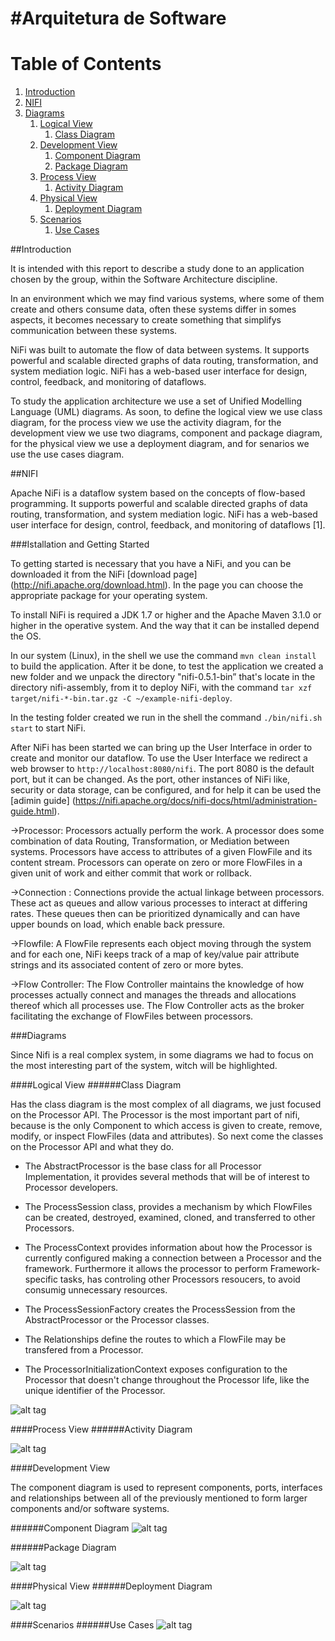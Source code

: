 #Arquitetura de Software
=================

Table of Contents
=================

 1. [Introduction](#introduction)
 2. [NIFI](#nifi)
 3. [Diagrams](#diagrams)
    1. [Logical View](#logical-view)
          1. [Class Diagram](#class-diagram)
    2. [Development View](#development-view)
          1. [Component Diagram](#component-diagram)
          2. [Package Diagram](#package-diagram)
    3. [Process  View](#process--view)
          1. [Activity Diagram](#activity-diagram)
    4. [Physical View](#physical-view)
          1. [Deployment Diagram](#deployment-diagram)
    5. [Scenarios](#scenarios)
          1. [Use Cases](#use-cases)


##Introduction

It is intended with this report to describe a study done to an application chosen by the group, within the Software Architecture discipline.

In an environment which we may find various systems, where some of them create and others consume data, often these systems differ in somes aspects, it becomes necessary to create something that simplifys communication between these systems.

NiFi was built to automate the flow of data between systems. It supports powerful and scalable directed graphs of data routing, transformation, and system mediation logic.  NiFi has a web-based user interface for design, control, feedback, and monitoring of dataflows.

To study the application architecture we use a set of Unified Modelling Language (UML) diagrams.   As soon, to define the logical view we use class diagram, for the process view we use  the activity diagram, for the development view we use two diagrams, component and package diagram, for the physical view we use a deployment diagram, and for senarios we use the use cases diagram.


##NIFI

Apache NiFi is a dataflow system based on the concepts of flow-based programming. It supports powerful and scalable directed graphs of data routing, transformation, and system mediation logic. NiFi has a web-based user interface for design, control, feedback, and monitoring of dataflows [1].

###Istallation and Getting Started

To getting started is necessary that you have a NiFi, and you can be downloaded it from the NiFi [download page] (http://nifi.apache.org/download.html). In the page you can choose the appropriate package for your operating system.

To install NiFi is required a JDK 1.7 or higher and the Apache Maven 3.1.0 or higher in the operative system. And the way that it can be installed depend the OS.

In our system (Linux), in the shell we use the command `mvn clean install` to build the application. After it be done, to test the application we created a new folder and we unpack the directory "nifi-0.5.1-bin”  that's locate in the directory nifi-assembly, from it to deploy NiFi, with the command `tar xzf target/nifi-*-bin.tar.gz -C ~/example-nifi-deploy`.

In the testing folder created we run in the shell the command `./bin/nifi.sh start` to start NiFi.

After NiFi has been started we can bring up the User Interface in order to create and monitor our dataflow. To use the User Interface we redirect a web browser to `http://localhost:8080/nifi`. The port 8080 is the default port, but it can be changed. As the port, other instances of NiFi like, security or data storage, can be configured, and for help it can be used the [adimin guide] (https://nifi.apache.org/docs/nifi-docs/html/administration-guide.html). 


->Processor: Processors actually perform the work. A processor does some combination of data Routing, Transformation, or Mediation between systems. Processors have access to attributes of a given FlowFile and its content stream. Processors can operate on zero or more FlowFiles in a given unit of work and either commit that work or rollback.

->Connection :  Connections provide the actual linkage between processors. These act as queues and allow various processes to interact at differing rates. These queues then can be prioritized dynamically and can have upper bounds on load, which enable back pressure.

->Flowfile: A FlowFile represents each object moving through the system and for each one, NiFi keeps track of a map of key/value pair attribute strings and its associated content of zero or more bytes.

->Flow Controller: The Flow Controller maintains the knowledge of how processes actually connect and manages the threads and allocations thereof which all processes use. The Flow Controller acts as the broker facilitating the exchange of FlowFiles between processors.

###Diagrams

Since Nifi is a real complex system, in some diagrams we had to focus on the most interesting part of the system, witch will be highlighted.

####Logical View
######Class Diagram

Has the class diagram is the most complex of all diagrams, we just focused on the Processor API. The Processor is the most important part of nifi, because is the only Component to which access is given to create, remove, modify, or inspect FlowFiles (data and attributes). So next come the classes on the Processor API and what they do.

- The AbstractProcessor is the base class for all Processor Implementation, it provides several methods that will be of interest to Processor developers.

- The ProcessSession class, provides a mechanism by which FlowFiles can be created, destroyed, examined, cloned, and transferred to other Processors. 

- The ProcessContext provides information about how the Processor is currently configured making a connection between a Processor and the framework. Furthermore it allows the processor to perform Framework-specific tasks, has controling other Processors resoucers, to avoid consumig unnecessary resources.

- The ProcessSessionFactory creates the ProcessSession from the AbstractProcessor or the Processor classes.

- The Relationships define the routes to which a FlowFile may be transfered from a Processor. 

- The ProcessorInitializationContext exposes configuration to the Processor that doesn't change throughout the Processor life, like the unique identifier of the Processor.

![alt tag](https://github.com/Jointome/nifi/blob/master/ArchSW-docs/Images/classdiagram.jpg)


####Process  View
######Activity Diagram

![alt tag](https://github.com/Jointome/nifi/blob/master/ArchSW-docs/Images/process.JPG)


####Development View

The component diagram is used to represent components, ports, interfaces and relationships between all of the previously mentioned to form larger components and/or software systems. 

######Component Diagram
![alt tag](https://github.com/Jointome/nifi/blob/master/ArchSW-docs/Images/component.png)

######Package Diagram

![alt tag](https://github.com/Jointome/nifi/blob/master/ArchSW-docs/Images/packagediagram.jpg)


####Physical View
######Deployment Diagram

![alt tag](https://github.com/Jointome/nifi/blob/master/ArchSW-docs/Images/deployment.png)


####Scenarios
######Use Cases
![alt tag](https://github.com/Jointome/nifi/blob/master/ArchSW-docs/Images/scenarios.png)
